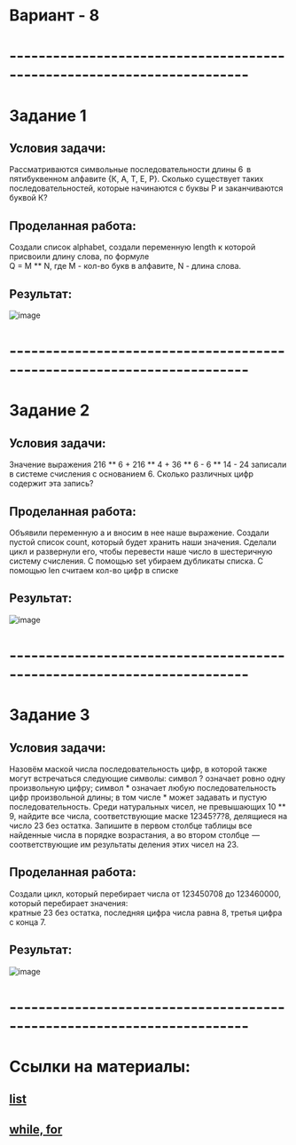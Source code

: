 # Вариант - 8
# -----------------------------------------------------------------------
# Задание 1
## Условия задачи:
Рассматриваются символьные последовательности длины 6  в пятибуквенном алфавите {К, А, Т, Е, Р}. Сколько существует таких последовательностей, которые начинаются с буквы Р и заканчиваются буквой К?
## Проделанная работа:
Создали список alphabet, создали переменную length к которой присвоили длину слова, по формуле  
Q = M ** N, где M - кол-во букв в алфавите, N - длина слова. 
## Результат:
![image](https://github.com/user-attachments/assets/018796ec-9bdd-4557-96c9-569361a4075a)

# -----------------------------------------------------------------------
# Задание 2
## Условия задачи:
Значение выражения 216 ** 6 + 216 ** 4 + 36 ** 6 - 6 ** 14 - 24 записали в системе счисления с основанием 6. Сколько различных цифр содержит эта запись?
## Проделанная работа:
Объявили переменную a и вносим в нее наше выражение. Создали пустой список count, который будет хранить наши значения. Сделали цикл и развернули его,
чтобы перевести наше число в шестеричную систему счисления. С помощью set убираем дубликаты списка. С помощью len считаем кол-во цифр в списке
## Результат:
![image](https://github.com/user-attachments/assets/5c734d19-8957-4f1f-9f8a-74d189cfe0fb)

# -----------------------------------------------------------------------
# Задание 3
## Условия задачи: 
Назовём маской числа последовательность цифр, в которой также могут встречаться следующие символы:
символ ? означает ровно одну произвольную цифру;
символ * означает любую последовательность цифр произвольной длины; в том числе * может задавать и пустую последовательность.
Среди натуральных чисел, не превышающих 10 ** 9, найдите все числа, соответствующие маске 12345?7?8, делящиеся на число 23 без остатка.
Запишите в первом столбце таблицы все найденные числа в порядке возрастания, а во втором столбце  — соответствующие им результаты деления этих чисел на 23.
## Проделанная работа:
Создали цикл, который перебирает числа от 123450708 до 123460000, который перебирает значения:  
кратные 23 без остатка, последняя цифра числа равна 8, третья цифра с конца 7.
## Результат:
![image](https://github.com/user-attachments/assets/e8b40148-a045-4c86-8503-d5e55d5d82f4)

# -----------------------------------------------------------------------
# Ссылки на материалы:
## [list](https://skillbox.ru/media/code/spiski-v-python-chto-eto-takoe-i-kak-s-nimi-rabotat/?ysclid=m79fm3fuwp723017825)
## [while, for](https://skillbox.ru/media/code/tsikly-v-python-kak-rabotayut-i-kakie-byvayut/?ysclid=m79fm18wpx10722667)
